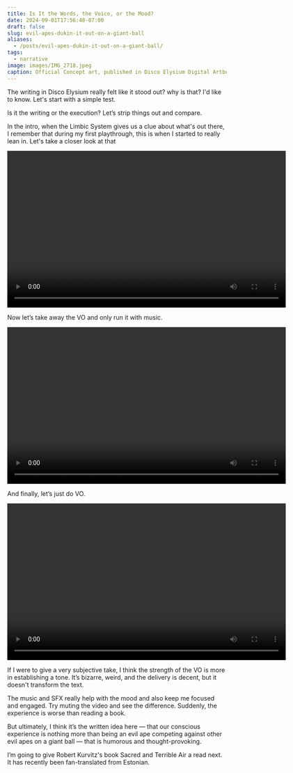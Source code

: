 ```yaml
---
title: Is It the Words, the Voice, or the Mood?
date: 2024-09-01T17:56:48-07:00
draft: false
slug: evil-apes-dukin-it-out-on-a-giant-ball
aliases:
  - /posts/evil-apes-dukin-it-out-on-a-giant-ball/
tags:
  - narrative
image: images/IMG_2718.jpeg
caption: Official Concept art, published in Disco Elysium Digital Artbook
---
```


The writing in Disco Elysium really felt like it stood out? why is that? I'd like to know. Let's start with a simple test.

Is it the writing or the execution? Let’s strip things out and compare. <!--more-->

In the intro, when the Limbic System gives us a clue about what's out there, I remember that during my first playthrough, this is when I started to really lean in. Let's take a closer look at that

<div class="video-container">
  <video width="640" height="360" controls>
    <source src="/videos/disco_full.mp4" type="video/mp4">
    Your browser does not support the video tag.
  </video>
</div>

Now let’s take away the VO and only run it with music.

<div class="video-container">
  <video width="640" height="360" controls>
    <source src="/videos/disco_music.mp4" type="video/mp4">
    Your browser does not support the video tag.
  </video>
</div>

And finally, let’s just do VO.

<div class="video-container">
  <video width="640" height="360" controls>
    <source src="/videos/disco_vo.mp4" type="video/mp4">
    Your browser does not support the video tag.
  </video>
</div>

If I were to give a very subjective take, I think the strength of the VO is more in establishing a tone. It’s bizarre, weird, and the delivery is decent, but it doesn't transform the text.

The music and SFX really help with the mood and also keep me focused and engaged. Try muting the video and see the difference. Suddenly, the experience is worse than reading a book.

But ultimately, I think it’s the written idea here — that our conscious experience is nothing more than being an evil ape competing against other evil apes on a giant ball — that is humorous and thought-provoking.

I’m going to give Robert Kurvitz's book Sacred and Terrible Air a read next. It has recently been fan-translated from Estonian.


